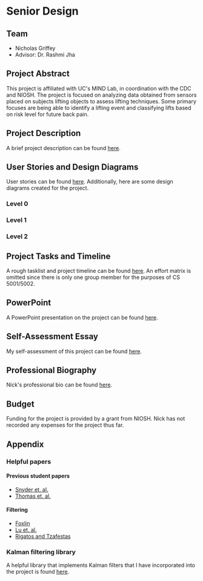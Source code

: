 # Senior Design
## Team
* Nicholas Griffey
* Advisor: Dr. Rashmi Jha

## Project Abstract
This project is affiliated with UC's MIND Lab, in coordination with the CDC and
NIOSH. The project is focused on analyzing data obtained from sensors placed on
subjects lifting objects to assess lifting techniques. Some primary focuses are
being able to identify a lifting event and classifying lifts based on risk
level for future back pain.

## Project Description
A brief project description can be found [here](project-description.md).

## User Stories and Design Diagrams
User stories can be found [here](user-stories.md). Additionally, here are some
design diagrams created for the project.

### Level 0
[](designdiagrams.dot.png)
### Level 1
[](designdiagrams.dot.2.png)
### Level 2
[](designdiagrams.dot.3.png)

## Project Tasks and Timeline
A rough tasklist and project timeline can be found [here](timeline.md). An
effort matrix is omitted since there is only one group member for the purposes
of CS 5001/5002.

## PowerPoint
A PowerPoint presentation on the project can be found [here](presentation.pdf).

## Self-Assessment Essay
My self-assessment of this project can be found [here](capstone-assessment.md).

## Professional Biography
Nick's professional bio can be found [here](bio.md).

## Budget
Funding for the project is provided by a grant from NIOSH. Nick has not
recorded any expenses for the project thus far.

## Appendix

### Helpful papers
#### Previous student papers
* [Snyder et. al.](https://doi.org/10.1371/journal.pone.0247162)
* [Thomas et. al.](https://doi.org/10.1109/THMS.2022.3212666)
#### Filtering
* [Foxlin](https://doi.org/10.1109/VRAIS.1996.490527)
* [Lu et. al.](https://doi.org/10.1177/1071181319631252)
* [Rigatos and Tzafestas](https://doi.org/10.1080/01443610500212468)

### Kalman filtering library
A helpful library that implements Kalman filters that I have incorporated into
the project is found [here](https://github.com/Mayitzin/ahrs).
